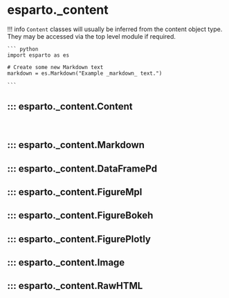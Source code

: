 # esparto._content

!!! info
    `Content` classes will usually be inferred from the content object type.
    They may be accessed via the top level module if required.

    ``` python
    import esparto as es

    # Create some new Markdown text
    markdown = es.Markdown("Example _markdown_ text.")

    ```

## ::: esparto._content.Content

<br>

## ::: esparto._content.Markdown

## ::: esparto._content.DataFramePd

## ::: esparto._content.FigureMpl

## ::: esparto._content.FigureBokeh

## ::: esparto._content.FigurePlotly

## ::: esparto._content.Image

## ::: esparto._content.RawHTML

<br>
